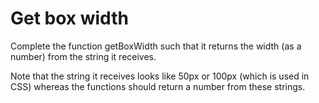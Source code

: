 # Get box width

 Complete the function getBoxWidth such that it returns the width (as a number) from the string it receives.

Note that the string it receives looks like 50px or 100px (which is used in CSS) whereas the functions should return a number from these strings.